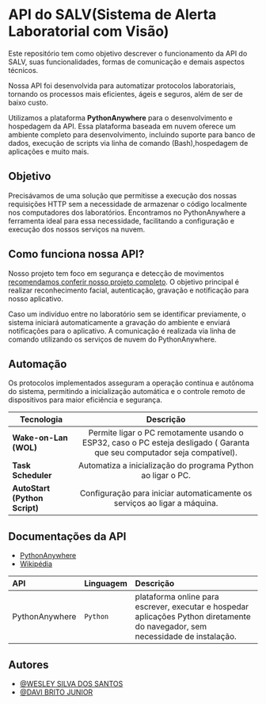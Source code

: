 
# API do SALV(Sistema de Alerta Laboratorial com Visão)

Este repositório tem como objetivo descrever o funcionamento da API do SALV, suas funcionalidades, formas de comunicação e demais aspectos técnicos.

Nossa API foi desenvolvida para automatizar protocolos laboratoriais, tornando os processos mais eficientes, ágeis e seguros, além de ser de baixo custo.

Utilizamos a plataforma **PythonAnywhere** para o desenvolvimento e hospedagem da API. Essa plataforma baseada em nuvem oferece um ambiente completo para desenvolvimento, incluindo suporte para banco de dados, execução de scripts via linha de comando (Bash),hospedagem de aplicações e muito mais.

## Objetivo

Precisávamos de uma solução que permitisse a execução dos nossas requisições HTTP sem a necessidade de armazenar o código localmente nos computadores dos laboratórios. Encontramos no PythonAnywhere a ferramenta ideal para essa necessidade, facilitando a configuração e execução dos nossos serviços na nuvem.

## Como funciona nossa API?

Nosso projeto tem foco em segurança e detecção de movimentos [recomendamos conferir nosso projeto completo](https://github.com/WesleyS08/SALV). O objetivo principal é realizar reconhecimento facial, autenticação, gravação e notificação para nosso aplicativo.

Caso um indivíduo entre no laboratório sem se identificar previamente, o sistema iniciará automaticamente a gravação do ambiente e enviará notificações para o aplicativo. A comunicação é realizada via linha de comando utilizando os serviços de nuvem do PythonAnywhere.

## Automação

Os protocolos implementados asseguram a operação contínua e autônoma do sistema, permitindo a inicialização automática e o controle remoto de dispositivos para maior eficiência e segurança.

| **Tecnologia**           | **Descrição**                                                               |
|--------------------------|:----------------------------------------------------------------------------:|
| **Wake-on-Lan (WOL)**     | Permite ligar o PC remotamente usando o ESP32, caso o PC esteja desligado ( Garanta que seu computador seja compatível). |
| **Task Scheduler**        | Automatiza a inicialização do programa Python ao ligar o PC.                |
| **AutoStart (Python Script)** | Configuração para iniciar automaticamente os serviços ao ligar a máquina. |

## Documentações da API

 - [PythonAnywhere](https://www.pythonanywhere.com/)
 - [Wikipédia](https://pt.wikipedia.org/wiki/PythonAnywhere)




| API   | Linguagem      | Descrição                           |
| :---------- | :--------- | :---------------------------------- |
| PythonAnywhere | `Python` | plataforma online para escrever, executar e hospedar aplicações Python diretamente do navegador, sem necessidade de instalação. |





## Autores

- [@WESLEY SILVA DOS SANTOS](https://www.github.com/WesleyS08)
- [@DAVI BRITO JUNIOR](https://www.github.com/DaveBrito)

